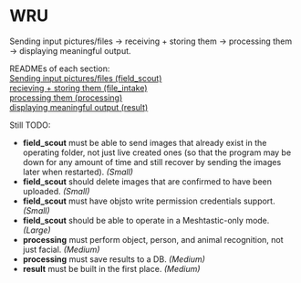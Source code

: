 # WRU

Sending input pictures/files -> receiving + storing them -> processing them -> displaying meaningful output.

READMEs of each section:<br />
[Sending input pictures/files (field_scout)](/field_scout/README.md)<br />
[recieving + storing them (file_intake)](/file_intake/README.md)<br />
[processing them (processing)](/processing/README.md)<br />
[displaying meaningful output (result)](/result/README.md)<br />

Still TODO:
- **field_scout** must be able to send images that already exist in the operating folder, not just live created ones (so that the program may be down for any amount of time and still recover by sending the images later when restarted). *(Small)*
- **field_scout** should delete images that are confirmed to have been uploaded. *(Small)*
- **field_scout** must have objsto write permission credentials support. *(Small)*
- **field_scout** should be able to operate in a Meshtastic-only mode. *(Large)*
- **processing** must perform object, person, and animal recognition, not just facial. *(Medium)*
- **processing** must save results to a DB. *(Medium)*
- **result** must be built in the first place. *(Medium)*
